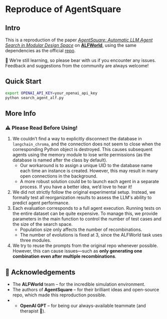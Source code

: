 # Reproduce of AgentSquare

## Intro

This is a reproduction of the paper [*AgentSquare: Automatic LLM Agent Search in Modular Design Space*](https://arxiv.org/abs/2410.06153) on [**ALFWorld**](https://github.com/alfworld/alfworld), using the same dependencies as the official [repo](https://github.com/tsinghua-fib-lab/AgentSquare).

🥺 We’re still learning, so please bear with us if you encounter any issues. Feedback and suggestions from the community are always welcome!

## Quick Start

```bash
export OPENAI_API_KEY=your_openai_api_key
python search_agent_alf.py
```

## More Info

### ⚠️ Please Read Before Using!

1. We couldn’t find a way to explicitly disconnect the database in `langchain_chroma`, and the connection does not seem to close when the corresponding Python object is destroyed. This causes subsequent agents using the memory module to lose write permissions (as the database is named after the class by default).
   - Our workaround is to assign a unique UID to the database name each time an instance is created. However, this may result in many open connections in the background.
   - A more robust solution could be to launch each agent in a separate process. If you have a better idea, we’d love to hear it!
2. We did not strictly follow the original experimental setup. Instead, we formally test all reorganization results to assess the LLM's ability to predict agent performance.
3. Each evaluation corresponds to a full agent execution. Running tests on the entire dataset can be quite expensive. To manage this, we provide parameters in the main function to control the number of test cases and the size of the search space.
   - Population size only affects the number of recombinations.
   - The number of evolutions is fixed at 3, since the ALFWorld task uses three modules.
4. We try to reuse the prompts from the original repo whenever possible. However, this can cause issues—such as **only generating one combination even after multiple recombinations**.

## 🙏 Acknowledgements

- The **ALFWorld** team – for the incredible simulation environment.
- The authors of **AgentSquare** – for their brilliant ideas and open-source repo, which made this reproduction possible.
- - **OpenAI GPT** – for being our always-available teammate (and therapist 🧠).
